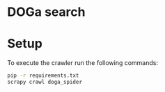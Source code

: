 # DOGa search
# Setup
To execute the crawler run the following commands:
```bash
pip -r requirements.txt
scrapy crawl doga_spider
```

